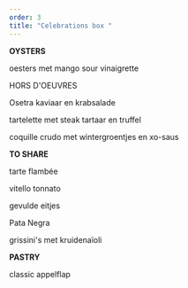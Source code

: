 ```yaml
---
order: 3
title: "Celebrations box "
---
```

**OYSTERS** 

oesters met mango sour vinaigrette 

HORS D'OEUVRES 

Osetra kaviaar en krabsalade 

tartelette met steak tartaar en truffel 

coquille crudo met wintergroentjes en xo-saus 



**TO SHARE** 

tarte flambée 

vitello tonnato 

gevulde eitjes 

Pata Negra 

grissini's met kruidenaïoli 



**PASTRY** 

classic appelflap